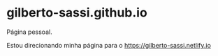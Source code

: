# gilberto-sassi.github.io
Página pessoal.


Estou direcionando minha página para o
https://gilberto-sassi.netlify.io
